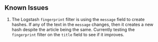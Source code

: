 ## **Known Issues**

1. The Logstash `fingerprint` filter is using the `message` field to create hashes. If any of the text in the `message` changes, then it creates a new hash despite the article being the same. Currently testing the `fingerprint` filter on the `title` field to see if it improves.